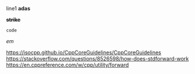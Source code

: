 line1 __adas__

~~__strike__~~

`code`

_em_

https://isocpp.github.io/CppCoreGuidelines/CppCoreGuidelines
https://stackoverflow.com/questions/8526598/how-does-stdforward-work
https://en.cppreference.com/w/cpp/utility/forward